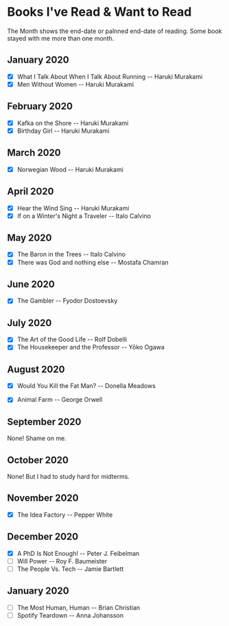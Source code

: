 # Books I've Read & Want to Read
The Month shows the end-date or palnned end-date of reading. Some book stayed with me more than one month.

## January 2020

- [X] What I Talk About When I Talk About Running -- Haruki Murakami
- [X] Men Without Women -- Haruki Murakami

## February 2020

- [X] Kafka on the Shore -- Haruki Murakami
- [X] Birthday Girl -- Haruki Murakami

## March 2020

- [X] Norwegian Wood -- Haruki Murakami

## April 2020
- [X] Hear the Wind Sing -- Haruki Murakami
- [X] If on a Winter's Night a Traveler -- Italo Calvino

## May 2020

- [X] The Baron in the Trees -- Italo Calvino
- [X] There was God and nothing else -- Mostafa Chamran
## June 2020

- [X] The Gambler -- Fyodor Dostoevsky

## July 2020

- [X] The Art of the Good Life -- Rolf Dobelli
- [X] The Housekeeper and the Professor -- Yōko Ogawa

## August 2020

- [X] Would You Kill the Fat Man? -- Donella Meadows
- [X] Animal Farm -- George Orwell


## September 2020

None! Shame on me.

## October 2020

None! But I had to study hard for midterms.

## November 2020

- [X] The Idea Factory -- Pepper White

## December 2020

- [X] A PhD Is Not Enough! -- Peter J. Feibelman
- [ ] Will Power -- Roy F. Baumeister
- [ ] The People Vs. Tech -- Jamie Bartlett

## January 2020

- [ ] The Most Human, Human -- Brian Christian
- [ ] Spotify Teardown -- Anna Johansson

